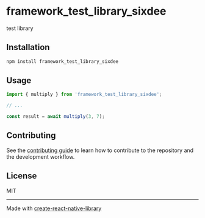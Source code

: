 # framework_test_library_sixdee

test library

## Installation

```sh
npm install framework_test_library_sixdee
```

## Usage

```js
import { multiply } from 'framework_test_library_sixdee';

// ...

const result = await multiply(3, 7);
```

## Contributing

See the [contributing guide](CONTRIBUTING.md) to learn how to contribute to the repository and the development workflow.

## License

MIT

---

Made with [create-react-native-library](https://github.com/callstack/react-native-builder-bob)
